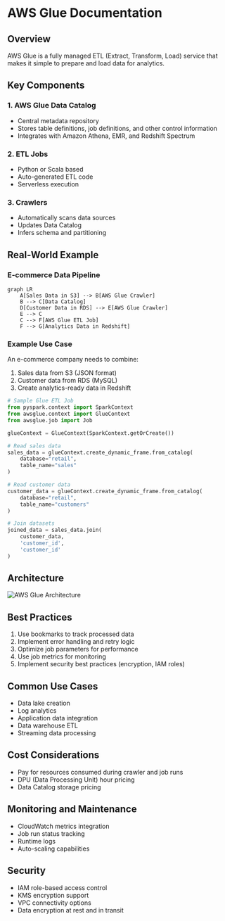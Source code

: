 # AWS Glue Documentation

## Overview

AWS Glue is a fully managed ETL (Extract, Transform, Load) service that makes it simple to prepare and load data for analytics.

## Key Components

### 1. AWS Glue Data Catalog

- Central metadata repository
- Stores table definitions, job definitions, and other control information
- Integrates with Amazon Athena, EMR, and Redshift Spectrum

### 2. ETL Jobs

- Python or Scala based
- Auto-generated ETL code
- Serverless execution

### 3. Crawlers

- Automatically scans data sources
- Updates Data Catalog
- Infers schema and partitioning

## Real-World Example

### E-commerce Data Pipeline

```mermaid
graph LR
    A[Sales Data in S3] --> B[AWS Glue Crawler]
    B --> C[Data Catalog]
    D[Customer Data in RDS] --> E[AWS Glue Crawler]
    E --> C
    C --> F[AWS Glue ETL Job]
    F --> G[Analytics Data in Redshift]
```

### Example Use Case

An e-commerce company needs to combine:

1. Sales data from S3 (JSON format)
2. Customer data from RDS (MySQL)
3. Create analytics-ready data in Redshift

```python
# Sample Glue ETL Job
from pyspark.context import SparkContext
from awsglue.context import GlueContext
from awsglue.job import Job

glueContext = GlueContext(SparkContext.getOrCreate())

# Read sales data
sales_data = glueContext.create_dynamic_frame.from_catalog(
    database="retail",
    table_name="sales"
)

# Read customer data
customer_data = glueContext.create_dynamic_frame.from_catalog(
    database="retail",
    table_name="customers"
)

# Join datasets
joined_data = sales_data.join(
    customer_data,
    'customer_id',
    'customer_id'
)
```

## Architecture

![AWS Glue Architecture](https://docs.aws.amazon.com/images/glue/latest/dg/images/HowItWorks-overview.png)

## Best Practices

1. Use bookmarks to track processed data
2. Implement error handling and retry logic
3. Optimize job parameters for performance
4. Use job metrics for monitoring
5. Implement security best practices (encryption, IAM roles)

## Common Use Cases

- Data lake creation
- Log analytics
- Application data integration
- Data warehouse ETL
- Streaming data processing

## Cost Considerations

- Pay for resources consumed during crawler and job runs
- DPU (Data Processing Unit) hour pricing
- Data Catalog storage pricing

## Monitoring and Maintenance

- CloudWatch metrics integration
- Job run status tracking
- Runtime logs
- Auto-scaling capabilities

## Security

- IAM role-based access control
- KMS encryption support
- VPC connectivity options
- Data encryption at rest and in transit
